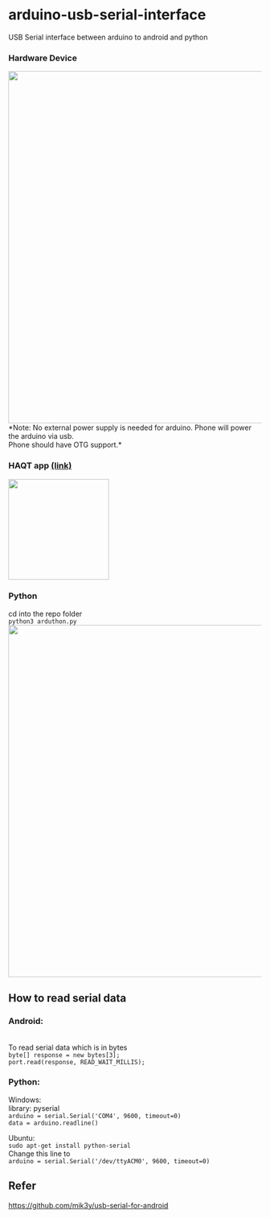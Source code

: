 # arduino-usb-serial-interface
USB Serial interface between arduino to android and python

### Hardware Device  
<img src="https://github.com/Nannigalaxy/arduino-usbserial-interface/blob/master/device_01.jpg" width="700">   
*Note: No external power supply is needed for arduino. Phone will power the arduino via usb.<br>
Phone should have OTG support.*


### HAQT app <a href="https://drive.google.com/open?id=1QkfwZ5lyCaG8pm2cIbEduOcPqybLoP3Q" target="_blank">(link)</a><br>

<img src="https://i.imgur.com/ISrUXYS.jpg" width="200">

### Python
cd into the repo folder   
`python3 arduthon.py`  
<img src="https://i.imgur.com/fgwAiWX.png" width="700">

## How to read serial data 
### Android:
<br>To read serial data which is in bytes  
```byte[] response = new bytes[3];```   
```port.read(response, READ_WAIT_MILLIS);```

### Python:  
Windows:  
library: pyserial<br>
```arduino = serial.Serial('COM4', 9600, timeout=0)```<br>
```data = arduino.readline() ```

Ubuntu:  
`sudo apt-get install python-serial`  
Change this line to  
`arduino = serial.Serial('/dev/ttyACM0', 9600, timeout=0)`  

## Refer
https://github.com/mik3y/usb-serial-for-android
